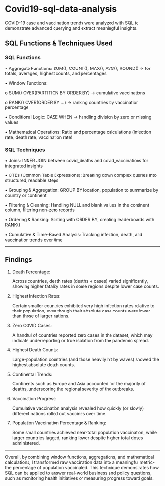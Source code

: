 
# Covid19-sql-data-analysis

COVID-19 case and vaccination trends were analyzed with SQL to demonstrate advanced querying and extract meaningful insights.

## SQL Functions & Techniques Used
 
### SQL Functions
•	Aggregate Functions: SUM(), COUNT(), MAX(), AVG(), ROUND() → for totals, averages, highest counts, and percentages

•	Window Functions:

o	SUM() OVER(PARTITION BY ORDER BY) → cumulative vaccinations

o	RANK() OVER(ORDER BY …) → ranking countries by vaccination percentage

•	Conditional Logic: CASE WHEN → handling division by zero or missing values

•	Mathematical Operations: Ratio and percentage calculations (infection rate, death rate, vaccination rate)

### SQL Techniques
•	Joins: INNER JOIN between covid_deaths and covid_vaccinations for integrated insights

•	CTEs (Common Table Expressions): Breaking down complex queries into structured, readable steps

•	Grouping & Aggregation: GROUP BY location, population to summarize by country or continent

•	Filtering & Cleaning: Handling NULL and blank values in the continent column, filtering non-zero records

•	Ordering & Ranking: Sorting with ORDER BY, creating leaderboards with RANK()

•	Cumulative & Time-Based Analysis: Tracking infection, death, and vaccination trends over time
________________________________________
## Findings

1.	Death Percentage:

    Across countries, death rates (deaths ÷ cases) varied significantly, showing higher fatality rates in some regions despite lower case counts.

2.	Highest Infection Rates:

    Certain smaller countries exhibited very high infection rates relative to their population, even though their absolute case counts were lower than those of larger nations.

4.	Zero COVID Cases:

    A handful of countries reported zero cases in the dataset, which may indicate underreporting or true isolation from the pandemic spread.

6.	Highest Death Counts:

    Large-population countries (and those heavily hit by waves) showed the highest absolute death counts.

8.	Continental Trends:

    Continents such as Europe and Asia accounted for the majority of deaths, underscoring the regional severity of the outbreaks.

10.	Vaccination Progress:

    Cumulative vaccination analysis revealed how quickly (or slowly) different nations rolled out vaccines over time.

12.	Population Vaccination Percentage & Ranking:

    Some small countries achieved near-total population vaccination, while larger countries lagged, ranking lower despite higher total doses administered.
________________________________________

Overall, by combining window functions, aggregations, and mathematical calculations, I transformed raw vaccination data into a meaningful metric-the percentage of population vaccinated.
This technique demonstrates how SQL can be applied to answer real-world business and policy questions, such as monitoring health initiatives or measuring progress toward goals.
